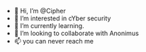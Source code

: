 - 👋 Hi, I’m @Cipher
- 👀 I’m interested in cYber security
- 🌱 I’m currently learning.
- 💞️ I’m looking to collaborate with Anonimus
- 📫 you can never reach me

<!---
Cipher/Cipher007 is a ✨ special ✨ repository because its `README.md` (this file) appears on your GitHub profile.
You can click the Preview link to take a look at your changes.
--->
